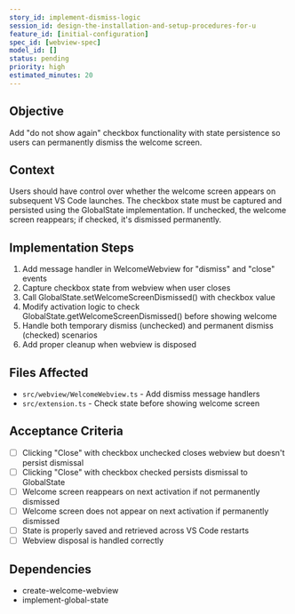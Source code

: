 ```yaml
---
story_id: implement-dismiss-logic
session_id: design-the-installation-and-setup-procedures-for-u
feature_id: [initial-configuration]
spec_id: [webview-spec]
model_id: []
status: pending
priority: high
estimated_minutes: 20
---
```


## Objective

Add "do not show again" checkbox functionality with state persistence so users can permanently dismiss the welcome screen.

## Context

Users should have control over whether the welcome screen appears on subsequent VS Code launches. The checkbox state must be captured and persisted using the GlobalState implementation. If unchecked, the welcome screen reappears; if checked, it's dismissed permanently.

## Implementation Steps

1. Add message handler in WelcomeWebview for "dismiss" and "close" events
2. Capture checkbox state from webview when user closes
3. Call GlobalState.setWelcomeScreenDismissed() with checkbox value
4. Modify activation logic to check GlobalState.getWelcomeScreenDismissed() before showing welcome
5. Handle both temporary dismiss (unchecked) and permanent dismiss (checked) scenarios
6. Add proper cleanup when webview is disposed

## Files Affected

- `src/webview/WelcomeWebview.ts` - Add dismiss message handlers
- `src/extension.ts` - Check state before showing welcome screen

## Acceptance Criteria

- [ ] Clicking "Close" with checkbox unchecked closes webview but doesn't persist dismissal
- [ ] Clicking "Close" with checkbox checked persists dismissal to GlobalState
- [ ] Welcome screen reappears on next activation if not permanently dismissed
- [ ] Welcome screen does not appear on next activation if permanently dismissed
- [ ] State is properly saved and retrieved across VS Code restarts
- [ ] Webview disposal is handled correctly

## Dependencies

- create-welcome-webview
- implement-global-state

